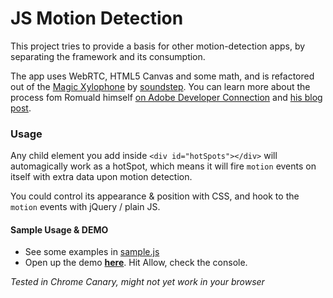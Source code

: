 JS Motion Detection
===================

This project tries to provide a basis for other motion-detection apps, by separating the framework and its consumption.

The app uses WebRTC, HTML5 Canvas and some math, and is refactored out of the [Magic Xylophone](http://www.soundstep.com/blog/experiments/jsdetection/) by [soundstep](https://github.com/soundstep).
You can learn more about the process fom Romuald himself [on Adobe Developer Connection](http://www.adobe.com/devnet/html5/articles/javascript-motion-detection.html) and [his blog post](http://www.soundstep.com/blog/2012/03/22/javascript-motion-detection/).

### Usage
Any child element you add inside `<div id="hotSpots"></div>` will automagically work as a hotSpot, which means it will fire `motion` events on itself with extra data upon motion detection.

You could control its appearance & position with CSS, and hook to the `motion` events with jQuery / plain JS.

#### Sample Usage & DEMO

* See some examples in [sample.js](https://github.com/ReallyGood/js-motion-detection/blob/master/js/sample.js)
* Open up the demo **[here](http://reallygood.co.il/plugins/motion/)**. Hit Allow, check the console.

_Tested in Chrome Canary, might not yet work in your browser_